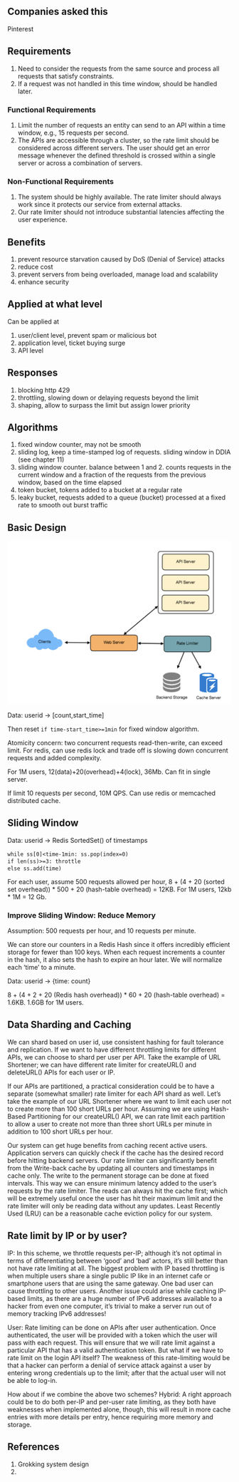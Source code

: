 ## Companies asked this

Pinterest

## Requirements

1. Need to consider the requests from the same source and process all requests that satisfy constraints.
2. If a request was not handled in this time window, should be handled later.

### Functional Requirements

1. Limit the number of requests an entity can send to an API within a time window, e.g., 15 requests per second.
2. The APIs are accessible through a cluster, so the rate limit should be considered across different servers. The user should get an error message whenever the defined threshold is crossed within a single server or across a combination of servers.

### Non-Functional Requirements

1. The system should be highly available. The rate limiter should always work since it protects our service from external attacks.
2. Our rate limiter should not introduce substantial latencies affecting the user experience.

## Benefits

1. prevent resource starvation caused by DoS (Denial of Service) attacks
2. reduce cost
3. prevent servers from being overloaded, manage load and scalability
4. enhance security

## Applied at what level

Can be applied at

1. user/client level, prevent spam or malicious bot
2. application level, ticket buying surge
3. API level

## Responses

1. blocking http 429
2. throttling, slowing down or delaying requests beyond the limit
3. shaping, allow to surpass the limit but assign lower priority

## Algorithms

1. fixed window counter, may not be smooth
2. sliding log, keep a time-stamped log of requests. sliding window in DDIA (see chapter 11)
3. sliding window counter. balance between 1 and 2. counts requests in the current window and a fraction of the requests from the previous window, based on the time elapsed
4. token bucket, tokens added to a bucket at a regular rate
5. leaky bucket, requests added to a queue (bucket) processed at a fixed rate to smooth out burst traffic

## Basic Design

![](../img/rate.limiter.png)

Data: userid -> [count,start_time]

Then reset `if time-start_time>=1min` for fixed window algorithm.

Atomicity concern: two concurrent requests read-then-write, can exceed limit. For redis, can use redis lock and trade off is slowing down concurrent requests and added complexity.

For 1M users, 12(data)+20(overhead)+4(lock), 36Mb. Can fit in single server.

If limit 10 requests per second, 10M QPS. Can use redis or memcached distributed cache.

## Sliding Window

Data: userid -> Redis SortedSet() of timestamps

```
while ss[0]<time-1min: ss.pop(index=0)
if len(ss)>=3: throttle
else ss.add(time)
```

For each user, assume 500 requests allowed per hour, 8 + (4 + 20 (sorted set overhead)) * 500 + 20 (hash-table overhead) = 12KB. For 1M users, 12kb * 1M = 12 Gb.

### Improve Sliding Window: Reduce Memory

Assumption: 500 requests per hour, and 10 requests per minute.

We can store our counters in a Redis Hash since it offers incredibly efficient storage for fewer than 100 keys. When each request increments a counter in the hash, it also sets the hash to expire an hour later. We will normalize each ‘time’ to a minute.

Data: userid -> {time: count}

8 + (4 + 2 + 20 (Redis hash overhead)) * 60 + 20 (hash-table overhead) = 1.6KB. 1.6GB for 1M users.

## Data Sharding and Caching

We can shard based on user id, use consistent hashing for fault tolerance and replication. If we want to have different throttling limits for different APIs, we can choose to shard per user per API. Take the example of URL Shortener; we can have different rate limiter for createURL() and deleteURL() APIs for each user or IP.

If our APIs are partitioned, a practical consideration could be to have a separate (somewhat smaller) rate limiter for each API shard as well. Let’s take the example of our URL Shortener where we want to limit each user not to create more than 100 short URLs per hour. Assuming we are using Hash-Based Partitioning for our createURL() API, we can rate limit each partition to allow a user to create not more than three short URLs per minute in addition to 100 short URLs per hour.

Our system can get huge benefits from caching recent active users. Application servers can quickly check if the cache has the desired record before hitting backend servers. Our rate limiter can significantly benefit from the Write-back cache by updating all counters and timestamps in cache only. The write to the permanent storage can be done at fixed intervals. This way we can ensure minimum latency added to the user’s requests by the rate limiter. The reads can always hit the cache first; which will be extremely useful once the user has hit their maximum limit and the rate limiter will only be reading data without any updates.
Least Recently Used (LRU) can be a reasonable cache eviction policy for our system.

## Rate limit by IP or by user?

IP: In this scheme, we throttle requests per-IP; although it’s not optimal in terms of differentiating between ‘good’ and ‘bad’ actors, it’s still better than not have rate limiting at all. The biggest problem with IP based throttling is when multiple users share a single public IP like in an internet cafe or smartphone users that are using the same gateway. One bad user can cause throttling to other users. Another issue could arise while caching IP-based limits, as there are a huge number of IPv6 addresses available to a hacker from even one computer, it’s trivial to make a server run out of memory tracking IPv6 addresses!

User: Rate limiting can be done on APIs after user authentication. Once authenticated, the user will be provided with a token which the user will pass with each request. This will ensure that we will rate limit against a particular API that has a valid authentication token. But what if we have to rate limit on the login API itself? The weakness of this rate-limiting would be that a hacker can perform a denial of service attack against a user by entering wrong credentials up to the limit; after that the actual user will not be able to log-in.

How about if we combine the above two schemes?
Hybrid: A right approach could be to do both per-IP and per-user rate limiting, as they both have weaknesses when implemented alone, though, this will result in more cache entries with more details per entry, hence requiring more memory and storage.

## References

1. Grokking system design
2. 